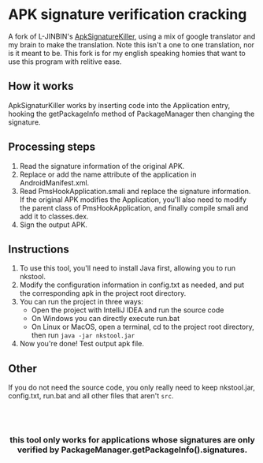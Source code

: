 # APK signature verification cracking 
A fork of L-JINBIN's [ApkSignatureKiller](https://github.com/L-JINBIN/ApkSignatureKiller), using a mix of google translator and my brain to make the translation. Note this isn't a one to one translation, nor is it meant to be. This fork is for my english speaking homies that want to use this program with relitive ease.

## How it works
ApkSignaturKiller works by inserting code into the Application entry, hooking the getPackageInfo method of PackageManager then changing the signature.

## Processing steps
1. Read the signature information of the original APK.
2. Replace or add the name attribute of the application in AndroidManifest.xml.
3. Read PmsHookApplication.smali and replace the signature information. If the original APK modifies the Application, you'll also need to modify the parent class of PmsHookApplication, and finally compile smali and add it to classes.dex.
4. Sign the output APK.

## Instructions
1. To use this tool, you'll need to install Java first, allowing you to run nkstool.
2. Modify the configuration information in config.txt as needed, and put the corresponding apk in the project root directory.
3. You can run the project in three ways:
    - Open the project with IntelliJ IDEA and run the source code
    - On Windows you can directly execute run.bat
    - On Linux or MacOS, open a terminal, cd to the project root directory, then run `java -jar nkstool.jar`
4. Now you're done! Test output apk file.

## Other
If you do not need the source code, you only really need to keep nkstool.jar, config.txt, run.bat and all other files that aren't `src`.

<br /><br />
<h3><p align='center'>this tool only works for applications whose signatures are only verified by PackageManager.getPackageInfo().signatures.</p></h3>
